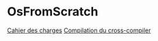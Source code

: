 # OsFromScratch

[Cahier des charges](doc/specs.md)
[Compilation du cross-compiler](doc/crosscompiler.md)


